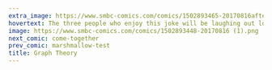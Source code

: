 ```yaml
---
extra_image: https://www.smbc-comics.com/comics/1502893465-20170816after (1).png
hovertext: The three people who enjoy this joke will be laughing out loud.
image: https://www.smbc-comics.com/comics/1502893448-20170816 (1).png
next_comic: come-together
prev_comic: marshmallow-test
title: Graph Theory
---
```


